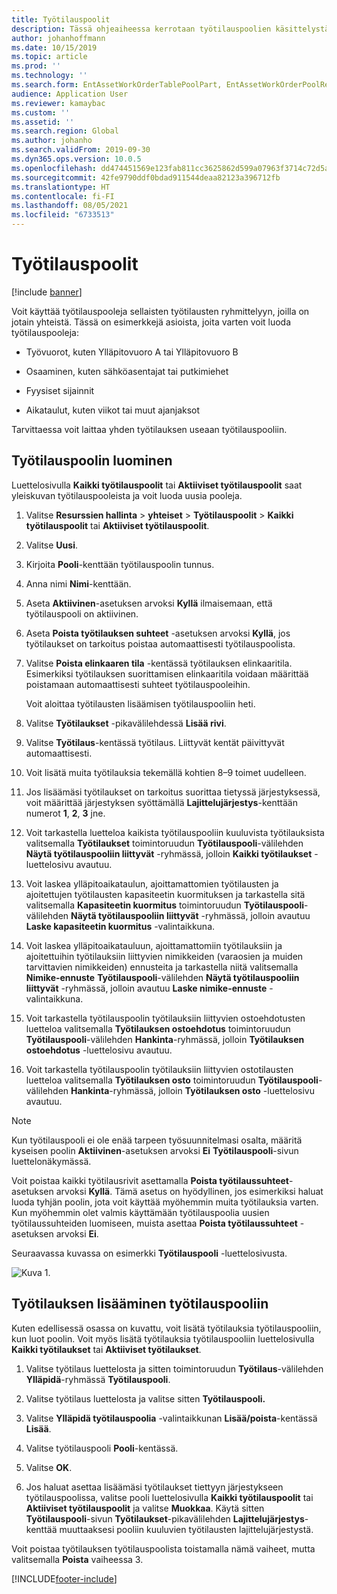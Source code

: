 ```yaml
---
title: Työtilauspoolit
description: Tässä ohjeaiheessa kerrotaan työtilauspoolien käsittelystä resurssien hallinnassa.
author: johanhoffmann
ms.date: 10/15/2019
ms.topic: article
ms.prod: ''
ms.technology: ''
ms.search.form: EntAssetWorkOrderTablePoolPart, EntAssetWorkOrderPoolReferenceInfoPart, EntAssetWorkOrderPool, EntAssetWorkOrderPoolPreviewPart
audience: Application User
ms.reviewer: kamaybac
ms.custom: ''
ms.assetid: ''
ms.search.region: Global
ms.author: johanho
ms.search.validFrom: 2019-09-30
ms.dyn365.ops.version: 10.0.5
ms.openlocfilehash: dd474451569e123fab811cc3625862d599a07963f3714c72d5a724ffd052983e
ms.sourcegitcommit: 42fe9790ddf0bdad911544deaa82123a396712fb
ms.translationtype: HT
ms.contentlocale: fi-FI
ms.lasthandoff: 08/05/2021
ms.locfileid: "6733513"
---
```

# <a name="work-order-pools"></a>Työtilauspoolit

[!include [banner](../../includes/banner.md)]


Voit käyttää työtilauspooleja sellaisten työtilausten ryhmittelyyn, joilla on jotain yhteistä. Tässä on esimerkkejä asioista, joita varten voit luoda työtilauspooleja:

- Työvuorot, kuten Ylläpitovuoro A tai Ylläpitovuoro B  

- Osaaminen, kuten sähköasentajat tai putkimiehet  

- Fyysiset sijainnit  

- Aikataulut, kuten viikot tai muut ajanjaksot  

Tarvittaessa voit laittaa yhden työtilauksen useaan työtilauspooliin.


## <a name="create-a-work-order-pool"></a>Työtilauspoolin luominen

Luettelosivulla **Kaikki työtilauspoolit** tai **Aktiiviset työtilauspoolit** saat yleiskuvan työtilauspooleista ja voit luoda uusia pooleja.

1. Valitse **Resurssien hallinta** > **yhteiset** > **Työtilauspoolit** > **Kaikki työtilauspoolit** tai **Aktiiviset työtilauspoolit**.

2. Valitse **Uusi**.

3. Kirjoita **Pooli**-kenttään työtilauspoolin tunnus.

4. Anna nimi **Nimi**-kenttään.

5. Aseta **Aktiivinen**-asetuksen arvoksi **Kyllä** ilmaisemaan, että työtilauspooli on aktiivinen.

6. Aseta **Poista työtilauksen suhteet** -asetuksen arvoksi **Kyllä**, jos työtilaukset on tarkoitus poistaa automaattisesti työtilauspoolista.

7. Valitse **Poista elinkaaren tila** -kentässä työtilauksen elinkaaritila. Esimerkiksi työtilauksen suorittamisen elinkaaritila voidaan määrittää poistamaan automaattisesti suhteet työtilauspooleihin.

    Voit aloittaa työtilausten lisäämisen työtilauspooliin heti.

8. Valitse **Työtilaukset** -pikavälilehdessä **Lisää rivi**.

9. Valitse **Työtilaus**-kentässä työtilaus. Liittyvät kentät päivittyvät automaattisesti.

10. Voit lisätä muita työtilauksia tekemällä kohtien 8–9 toimet uudelleen.

11. Jos lisäämäsi työtilaukset on tarkoitus suorittaa tietyssä järjestyksessä, voit määrittää järjestyksen syöttämällä **Lajittelujärjestys**-kenttään numerot **1**, **2**, **3** jne.

12. Voit tarkastella luetteloa kaikista työtilauspooliin kuuluvista työtilauksista valitsemalla **Työtilaukset** toimintoruudun **Työtilauspooli**-välilehden **Näytä työtilauspooliin liittyvät** -ryhmässä, jolloin **Kaikki työtilaukset** -luettelosivu avautuu.

13. Voit laskea ylläpitoaikataulun, ajoittamattomien työtilausten ja ajoitettujen työtilausten kapasiteetin kuormituksen ja tarkastella sitä valitsemalla **Kapasiteetin kuormitus** toimintoruudun **Työtilauspooli**-välilehden **Näytä työtilauspooliin liittyvät** -ryhmässä, jolloin avautuu **Laske kapasiteetin kuormitus** -valintaikkuna.

14. Voit laskea ylläpitoaikatauluun, ajoittamattomiin työtilauksiin ja ajoitettuihin työtilauksiin liittyvien nimikkeiden (varaosien ja muiden tarvittavien nimikkeiden) ennusteita ja tarkastella niitä valitsemalla **Nimike-ennuste** **Työtilauspooli**-välilehden **Näytä työtilauspooliin liittyvät** -ryhmässä, jolloin avautuu **Laske nimike-ennuste** -valintaikkuna.

15. Voit tarkastella työtilauspoolin työtilauksiin liittyvien ostoehdotusten luetteloa valitsemalla **Työtilauksen ostoehdotus** toimintoruudun **Työtilauspooli**-välilehden **Hankinta**-ryhmässä, jolloin **Työtilauksen ostoehdotus** -luettelosivu avautuu.

16. Voit tarkastella työtilauspoolin työtilauksiin liittyvien ostotilausten luetteloa valitsemalla **Työtilauksen osto** toimintoruudun **Työtilauspooli**-välilehden **Hankinta**-ryhmässä, jolloin **Työtilauksen osto** -luettelosivu avautuu.

>[!NOTE]
>Kun työtilauspooli ei ole enää tarpeen työsuunnitelmasi osalta, määritä kyseisen poolin **Aktiivinen**-asetuksen arvoksi **Ei** **Työtilauspooli**-sivun luettelonäkymässä.

Voit poistaa kaikki työtilausrivit asettamalla **Poista työtilaussuhteet**-asetuksen arvoksi **Kyllä**. Tämä asetus on hyödyllinen, jos esimerkiksi haluat luoda tyhjän poolin, jota voit käyttää myöhemmin muita työtilauksia varten. Kun myöhemmin olet valmis käyttämään työtilauspoolia uusien työtilaussuhteiden luomiseen, muista asettaa **Poista työtilaussuhteet** -asetuksen arvoksi **Ei**.

Seuraavassa kuvassa on esimerkki **Työtilauspooli** -luettelosivusta.

![Kuva 1.](media/22-work-orders.png)


## <a name="add-a-work-order-to-a-work-order-pool"></a>Työtilauksen lisääminen työtilauspooliin

Kuten edellisessä osassa on kuvattu, voit lisätä työtilauksia työtilauspooliin, kun luot poolin. Voit myös lisätä työtilauksia työtilauspooliin luettelosivulla **Kaikki työtilaukset** tai **Aktiiviset työtilaukset**.

1. Valitse työtilaus luettelosta ja sitten toimintoruudun **Työtilaus**-välilehden **Ylläpidä**-ryhmässä **Työtilauspooli**.

2. Valitse työtilaus luettelosta ja valitse sitten **Työtilauspooli.**

3. Valitse **Ylläpidä työtilauspoolia** -valintaikkunan **Lisää/poista**-kentässä **Lisää**.

4. Valitse työtilauspooli **Pooli**-kentässä.

5. Valitse **OK**.

6. Jos haluat asettaa lisäämäsi työtilaukset tiettyyn järjestykseen työtilauspoolissa, valitse pooli luettelosivulla **Kaikki työtilauspoolit** tai **Aktiiviset työtilauspoolit** ja valitse **Muokkaa**. Käytä sitten **Työtilauspooli**-sivun **Työtilaukset**-pikavälilehden **Lajittelujärjestys**-kenttää muuttaaksesi pooliin kuuluvien työtilausten lajittelujärjestystä.

Voit poistaa työtilauksen työtilauspoolista toistamalla nämä vaiheet, mutta valitsemalla **Poista** vaiheessa 3.



[!INCLUDE[footer-include](../../../includes/footer-banner.md)]